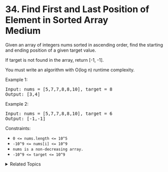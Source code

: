 # 34. Find First and Last Position of Element in Sorted Array<br> Medium

Given an array of integers nums sorted in ascending order, find the starting and ending position of a given target value.

If target is not found in the array, return [-1, -1].

You must write an algorithm with O(log n) runtime complexity.

Example 1:

<pre>
Input: nums = [5,7,7,8,8,10], target = 8
Output: [3,4]
</pre>

Example 2:

<pre>
Input: nums = [5,7,7,8,8,10], target = 6
Output: [-1,-1]
</pre>

Constraints:

- `0 <= nums.length <= 10^5`
- `-10^9 <= nums[i] <= 10^9`
- `nums is a non-decreasing array.`
- `-10^9 <= target <= 10^9`

<details>

<summary> Related Topics </summary>

-   `Binary Search`

</details>
